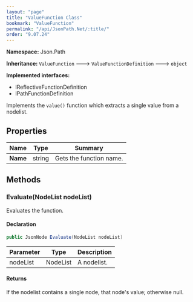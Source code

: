 ```yaml
---
layout: "page"
title: "ValueFunction Class"
bookmark: "ValueFunction"
permalink: "/api/JsonPath.Net/:title/"
order: "9.07.24"
---
```

**Namespace:** Json.Path

**Inheritance:**
`ValueFunction`
 🡒 
`ValueFunctionDefinition`
 🡒 
`object`

**Implemented interfaces:**

- IReflectiveFunctionDefinition
- IPathFunctionDefinition

Implements the `value()` function which extracts a single value from a nodelist.

## Properties

| Name | Type | Summary |
|---|---|---|
| **Name** | string | Gets the function name. |
## Methods

### Evaluate(NodeList nodeList)

Evaluates the function.

#### Declaration

```c#
public JsonNode Evaluate(NodeList nodeList)
```
| Parameter | Type | Description |
|---|---|---|
| nodeList | NodeList | A nodelist. |

#### Returns

If the nodelist contains a single node, that node's value; otherwise null.

